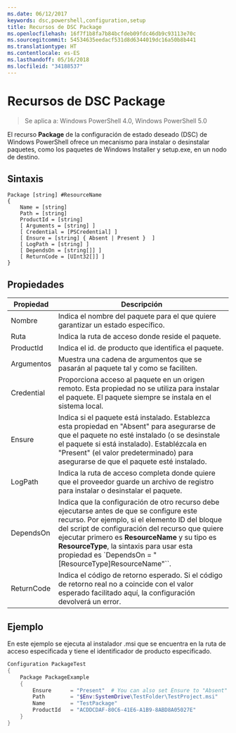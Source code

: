 ```yaml
---
ms.date: 06/12/2017
keywords: dsc,powershell,configuration,setup
title: Recursos de DSC Package
ms.openlocfilehash: 16f7f1b8fa7b84bcfdeb09fdc46db9c93113e70c
ms.sourcegitcommit: 54534635eedacf531d8d6344019dc16a50b8b441
ms.translationtype: HT
ms.contentlocale: es-ES
ms.lasthandoff: 05/16/2018
ms.locfileid: "34188537"
---
```

# <a name="dsc-package-resource"></a>Recursos de DSC Package

> Se aplica a: Windows PowerShell 4.0, Windows PowerShell 5.0

El recurso **Package** de la configuración de estado deseado (DSC) de Windows PowerShell ofrece un mecanismo para instalar o desinstalar paquetes, como los paquetes de Windows Installer y setup.exe, en un nodo de destino.

## <a name="syntax"></a>Sintaxis

```
Package [string] #ResourceName
{
    Name = [string]
    Path = [string]
    ProductId = [string]
    [ Arguments = [string] ]
    [ Credential = [PSCredential] ]
    [ Ensure = [string] { Absent | Present }  ]
    [ LogPath = [string] ]
    [ DependsOn = [string[]] ]
    [ ReturnCode = [UInt32[]] ]
}
```

## <a name="properties"></a>Propiedades
|  Propiedad  |  Descripción   |
|---|---|
| Nombre| Indica el nombre del paquete para el que quiere garantizar un estado específico.|
| Ruta| Indica la ruta de acceso donde reside el paquete.|
| ProductId| Indica el id. de producto que identifica el paquete.|
| Argumentos| Muestra una cadena de argumentos que se pasarán al paquete tal y como se faciliten.|
| Credential| Proporciona acceso al paquete en un origen remoto. Esta propiedad no se utiliza para instalar el paquete. El paquete siempre se instala en el sistema local.|
| Ensure| Indica si el paquete está instalado. Establezca esta propiedad en "Absent" para asegurarse de que el paquete no esté instalado (o se desinstale el paquete si está instalado). Establézcala en "Present" (el valor predeterminado) para asegurarse de que el paquete esté instalado.|
| LogPath| Indica la ruta de acceso completa donde quiere que el proveedor guarde un archivo de registro para instalar o desinstalar el paquete.|
| DependsOn | Indica que la configuración de otro recurso debe ejecutarse antes de que se configure este recurso. Por ejemplo, si el elemento ID del bloque del script de configuración del recurso que quiere ejecutar primero es **ResourceName** y su tipo es **ResourceType**, la sintaxis para usar esta propiedad es `DependsOn = "[ResourceType]ResourceName"``.|
| ReturnCode| Indica el código de retorno esperado. Si el código de retorno real no a coincide con el valor esperado facilitado aquí, la configuración devolverá un error.|

## <a name="example"></a>Ejemplo

En este ejemplo se ejecuta al instalador .msi que se encuentra en la ruta de acceso especificada y tiene el identificador de producto especificado.

```powershell
Configuration PackageTest
{
    Package PackageExample
    {
        Ensure      = "Present"  # You can also set Ensure to "Absent"
        Path        = "$Env:SystemDrive\TestFolder\TestProject.msi"
        Name        = "TestPackage"
        ProductId   = "ACDDCDAF-80C6-41E6-A1B9-8ABD8A05027E"
    }
}
```